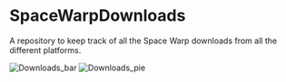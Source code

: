 # SpaceWarpDownloads
A repository to keep track of all the Space Warp downloads from all the different platforms.

![Downloads_bar](https://spacewarp.org/stats/bar_chart.png)
![Downloads_pie](https://spacewarp.org/stats/pie_chart.png)
